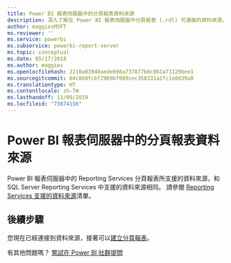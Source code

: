 ```yaml
---
title: Power BI 報表伺服器中的分頁報表資料來源
description: 深入了解在 Power BI 報表伺服器中分頁報表 (.rdl) 可連接的資料來源。
author: maggiesMSFT
ms.reviewer: ''
ms.service: powerbi
ms.subservice: powerbi-report-server
ms.topic: conceptual
ms.date: 05/17/2018
ms.author: maggies
ms.openlocfilehash: 2218a03940aede698a737877b8c061a71129bee1
ms.sourcegitcommit: 64c860fcbf2969bf089cec358331a1fc1e0d39a8
ms.translationtype: HT
ms.contentlocale: zh-TW
ms.lasthandoff: 11/09/2019
ms.locfileid: "73874156"
---
```

# <a name="paginated-report-data-sources--in-power-bi-report-server"></a>Power BI 報表伺服器中的分頁報表資料來源
Power BI 報表伺服器中的 Reporting Services 分頁報表所支援的資料來源，和 SQL Server Reporting Services 中支援的資料來源相同。 請參閱 [Reporting Services 支援的資料來源](https://docs.microsoft.com/sql/reporting-services/report-data/data-sources-supported-by-reporting-services-ssrs)清單。

## <a name="next-steps"></a>後續步驟
您現在已經連接到資料來源，接著可以[建立分頁報表](quickstart-create-paginated-report.md)。  


有其他問題嗎？ [嘗試在 Power BI 社群提問](https://community.powerbi.com/)

